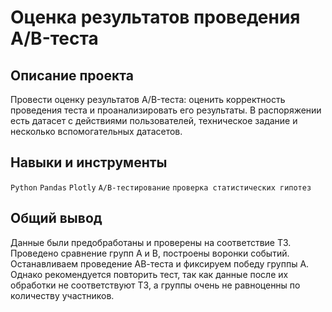 # Оценка результатов проведения A/B-теста

## Описание проекта
Провести оценку результатов A/B-теста: оценить корректность проведения теста и проанализировать его результаты. В распоряжении есть датасет с действиями пользователей, техническое задание и несколько вспомогательных датасетов.
## Навыки и инструменты
 `Python` `Pandas` `Plotly` `A/B-тестирование` `проверка статистических гипотез` 
## Общий вывод
Данные были предобработаны и проверены на соответствие ТЗ. Проведено сравнение групп А и В, построены воронки событий. Останавливаем проведение АВ-теста и фиксируем победу группы А. Однако рекомендуется повторить тест, так как данные после их обработки не соответствуют ТЗ, а группы очень не равноценны по количеству участников. 

